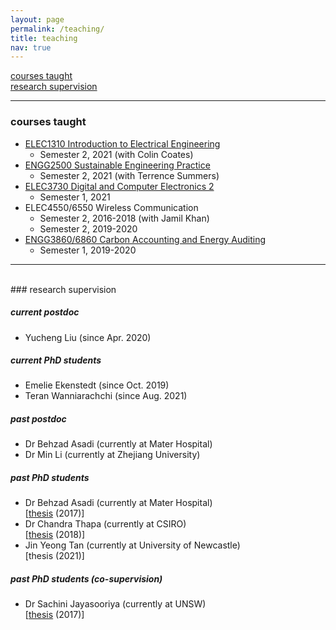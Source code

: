 ```yaml
---
layout: page
permalink: /teaching/
title: teaching
nav: true
---
```


[courses taught](#courses-taught)  
[research supervision](#research-supervision)

***

### courses taught

- [ELEC1310 Introduction to Electrical Engineering](https://www.newcastle.edu.au/course/ELEC1310)
   - Semester 2, 2021 (with Colin Coates)
- [ENGG2500 Sustainable Engineering Practice](https://www.newcastle.edu.au/course/ENGG2500)
   - Semester 2, 2021 (with Terrence Summers)
- [ELEC3730 Digital and Computer Electronics 2](https://www.newcastle.edu.au/course/ELEC3730)
   - Semester 1, 2021
- ELEC4550/6550 Wireless Communication
   - Semester 2, 2016-2018 (with Jamil Khan)
   - Semester 2, 2019-2020
- [ENGG3860/6860 Carbon Accounting and Energy Auditing](https://www.newcastle.edu.au/course/ENGG6860)
   - Semester 1, 2019-2020


***
<br>
### research supervision

##### current postdoc
- Yucheng Liu (since Apr. 2020)

##### current PhD students
- Emelie Ekenstedt (since Oct. 2019)
- Teran Wanniarachchi (since Aug. 2021)

##### past postdoc
- Dr Behzad Asadi (currently at Mater Hospital)
- Dr Min Li (currently at Zhejiang University)

##### past PhD students
- Dr Behzad Asadi (currently at Mater Hospital)  
[[thesis](https://hdl.handle.net/1959.13/1333509) (2017)]
- Dr Chandra Thapa (currently at CSIRO)  
[[thesis](https://hdl.handle.net/1959.13/1388175) (2018)]
- Jin Yeong Tan (currently at University of Newcastle)   
  [thesis (2021)]

##### past PhD students (co-supervision)
- Dr Sachini Jayasooriya (currently at UNSW)  
[[thesis](https://hdl.handle.net/1959.13/1343092) (2017)] 